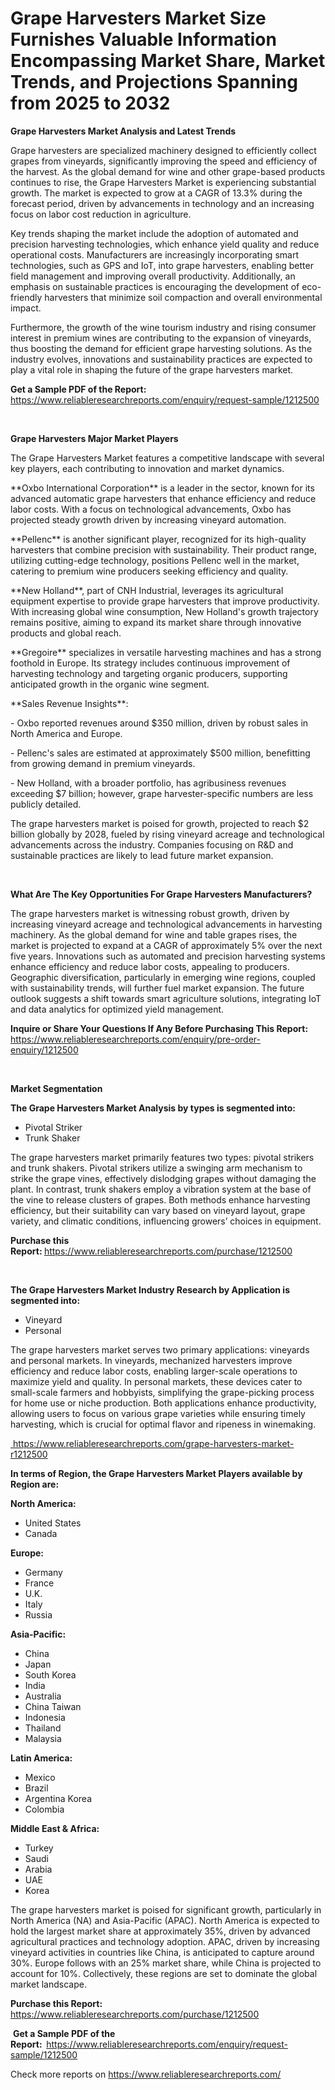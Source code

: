 <p><h1>Grape Harvesters Market Size Furnishes Valuable Information Encompassing Market Share, Market Trends, and Projections Spanning from 2025 to 2032</h1></p><p><strong>Grape Harvesters Market Analysis and Latest Trends</strong></p>
<p><p>Grape harvesters are specialized machinery designed to efficiently collect grapes from vineyards, significantly improving the speed and efficiency of the harvest. As the global demand for wine and other grape-based products continues to rise, the Grape Harvesters Market is experiencing substantial growth. The market is expected to grow at a CAGR of 13.3% during the forecast period, driven by advancements in technology and an increasing focus on labor cost reduction in agriculture.</p><p>Key trends shaping the market include the adoption of automated and precision harvesting technologies, which enhance yield quality and reduce operational costs. Manufacturers are increasingly incorporating smart technologies, such as GPS and IoT, into grape harvesters, enabling better field management and improving overall productivity. Additionally, an emphasis on sustainable practices is encouraging the development of eco-friendly harvesters that minimize soil compaction and overall environmental impact.</p><p>Furthermore, the growth of the wine tourism industry and rising consumer interest in premium wines are contributing to the expansion of vineyards, thus boosting the demand for efficient grape harvesting solutions. As the industry evolves, innovations and sustainability practices are expected to play a vital role in shaping the future of the grape harvesters market.</p></p>
<p><strong>Get a Sample PDF of the Report:&nbsp;</strong> <a href="https://www.reliableresearchreports.com/enquiry/request-sample/1212500?utm_campaign=3265&utm_medium=2&utm_source=Github&utm_content=ia&utm_term=24032025&utm_id=grape-harvesters">https://www.reliableresearchreports.com/enquiry/request-sample/1212500</a></p>
<p>&nbsp;</p>
<p><strong>Grape Harvesters Major Market Players</strong></p>
<p><p>The Grape Harvesters Market features a competitive landscape with several key players, each contributing to innovation and market dynamics. </p><p>**Oxbo International Corporation** is a leader in the sector, known for its advanced automatic grape harvesters that enhance efficiency and reduce labor costs. With a focus on technological advancements, Oxbo has projected steady growth driven by increasing vineyard automation. </p><p>**Pellenc** is another significant player, recognized for its high-quality harvesters that combine precision with sustainability. Their product range, utilizing cutting-edge technology, positions Pellenc well in the market, catering to premium wine producers seeking efficiency and quality. </p><p>**New Holland**, part of CNH Industrial, leverages its agricultural equipment expertise to provide grape harvesters that improve productivity. With increasing global wine consumption, New Holland's growth trajectory remains positive, aiming to expand its market share through innovative products and global reach.</p><p>**Gregoire** specializes in versatile harvesting machines and has a strong foothold in Europe. Its strategy includes continuous improvement of harvesting technology and targeting organic producers, supporting anticipated growth in the organic wine segment.</p><p>**Sales Revenue Insights**:</p><p>- Oxbo reported revenues around $350 million, driven by robust sales in North America and Europe.</p><p>- Pellenc's sales are estimated at approximately $500 million, benefitting from growing demand in premium vineyards.</p><p>- New Holland, with a broader portfolio, has agribusiness revenues exceeding $7 billion; however, grape harvester-specific numbers are less publicly detailed.</p><p>The grape harvesters market is poised for growth, projected to reach $2 billion globally by 2028, fueled by rising vineyard acreage and technological advancements across the industry. Companies focusing on R&D and sustainable practices are likely to lead future market expansion.</p></p>
<p>&nbsp;</p>
<p><strong>What Are The Key Opportunities For Grape Harvesters Manufacturers?</strong></p>
<p><p>The grape harvesters market is witnessing robust growth, driven by increasing vineyard acreage and technological advancements in harvesting machinery. As the global demand for wine and table grapes rises, the market is projected to expand at a CAGR of approximately 5% over the next five years. Innovations such as automated and precision harvesting systems enhance efficiency and reduce labor costs, appealing to producers. Geographic diversification, particularly in emerging wine regions, coupled with sustainability trends, will further fuel market expansion. The future outlook suggests a shift towards smart agriculture solutions, integrating IoT and data analytics for optimized yield management.</p></p>
<p><strong>Inquire or Share Your Questions If Any Before Purchasing This Report:</strong> <a href="https://www.reliableresearchreports.com/enquiry/pre-order-enquiry/1212500?utm_campaign=3265&utm_medium=2&utm_source=Github&utm_content=ia&utm_term=24032025&utm_id=grape-harvesters">https://www.reliableresearchreports.com/enquiry/pre-order-enquiry/1212500</a></p>
<p>&nbsp;</p>
<p><strong>Market Segmentation</strong></p>
<p><strong>The Grape Harvesters Market Analysis by types is segmented into:</strong></p>
<p><ul><li>Pivotal Striker</li><li>Trunk Shaker</li></ul></p>
<p><p>The grape harvesters market primarily features two types: pivotal strikers and trunk shakers. Pivotal strikers utilize a swinging arm mechanism to strike the grape vines, effectively dislodging grapes without damaging the plant. In contrast, trunk shakers employ a vibration system at the base of the vine to release clusters of grapes. Both methods enhance harvesting efficiency, but their suitability can vary based on vineyard layout, grape variety, and climatic conditions, influencing growers’ choices in equipment.</p></p>
<p><strong>Purchase this Report:&nbsp;</strong><a href="https://www.reliableresearchreports.com/purchase/1212500?utm_campaign=3265&utm_medium=2&utm_source=Github&utm_content=ia&utm_term=24032025&utm_id=grape-harvesters">https://www.reliableresearchreports.com/purchase/1212500</a></p>
<p>&nbsp;</p>
<p><strong>The Grape Harvesters Market Industry Research by Application is segmented into:</strong></p>
<p><ul><li>Vineyard</li><li>Personal</li></ul></p>
<p><p>The grape harvesters market serves two primary applications: vineyards and personal markets. In vineyards, mechanized harvesters improve efficiency and reduce labor costs, enabling larger-scale operations to maximize yield and quality. In personal markets, these devices cater to small-scale farmers and hobbyists, simplifying the grape-picking process for home use or niche production. Both applications enhance productivity, allowing users to focus on various grape varieties while ensuring timely harvesting, which is crucial for optimal flavor and ripeness in winemaking.</p></p>
<p><a href="https://www.reliableresearchreports.com/grape-harvesters-market-r1212500?utm_campaign=3265&utm_medium=2&utm_source=Github&utm_content=ia&utm_term=24032025&utm_id=grape-harvesters">&nbsp;https://www.reliableresearchreports.com/grape-harvesters-market-r1212500</a></p>
<p><strong>In terms of Region, the Grape Harvesters Market Players available by Region are:</strong></p>
<p>
    <p> <strong> North America: </strong>
        <ul>
            <li>United States</li>
            <li>Canada</li>
        </ul>
        </p> 
    <p> <strong> Europe: </strong>
        <ul>
            <li>Germany</li>
            <li>France</li>
            <li>U.K.</li>
            <li>Italy</li>
            <li>Russia</li>
        </ul>
        </p> 
    <p> <strong> Asia-Pacific: </strong>
        <ul>
            <li>China</li>
            <li>Japan</li>
            <li>South Korea</li>
            <li>India</li>
            <li>Australia</li>
            <li>China Taiwan</li>
            <li>Indonesia</li>
            <li>Thailand</li>
            <li>Malaysia</li>
        </ul>
        </p> 
    <p> <strong> Latin America: </strong>
        <ul>
            <li>Mexico</li>
            <li>Brazil</li>
            <li>Argentina Korea</li>
            <li>Colombia</li>
        </ul>
        </p> 
    <p> <strong> Middle East & Africa: </strong>
        <ul>
            <li>Turkey</li>
            <li>Saudi</li>
            <li>Arabia</li>
            <li>UAE</li>
            <li>Korea</li>
        </ul>
    </p>
    </p>
<p><p>The grape harvesters market is poised for significant growth, particularly in North America (NA) and Asia-Pacific (APAC). North America is expected to hold the largest market share at approximately 35%, driven by advanced agricultural practices and technology adoption. APAC, driven by increasing vineyard activities in countries like China, is anticipated to capture around 30%. Europe follows with an 25% market share, while China is projected to account for 10%. Collectively, these regions are set to dominate the global market landscape.</p></p>
<p><strong>Purchase this Report: </strong><a href="https://www.reliableresearchreports.com/purchase/1212500?utm_campaign=3265&utm_medium=2&utm_source=Github&utm_content=ia&utm_term=24032025&utm_id=grape-harvesters">https://www.reliableresearchreports.com/purchase/1212500</a></p>
<p>&nbsp;<strong>Get a Sample PDF of the Report:&nbsp;&nbsp;</strong><a href="https://www.reliableresearchreports.com/enquiry/request-sample/1212500?utm_campaign=3265&utm_medium=2&utm_source=Github&utm_content=ia&utm_term=24032025&utm_id=grape-harvesters">https://www.reliableresearchreports.com/enquiry/request-sample/1212500</a></p>
<p><strong></strong></p>
<p>Check more reports on <a href="https://www.reliableresearchreports.com/?utm_campaign=3265&utm_medium=2&utm_source=Github&utm_content=ia&utm_term=24032025&utm_id=grape-harvesters">https://www.reliableresearchreports.com/</a></p>